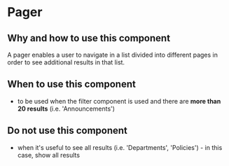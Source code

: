 # Pager

## Why and how to use this component

A pager enables a user to navigate in a list divided into different pages in order to see additional results in that list.

## When to use this component

- to be used when the filter component is used and there are **more than 20 results** (i.e. 'Announcements')

## Do not use this component

- when it's useful to see all results (i.e. 'Departments', 'Policies') - in this case, show all results
